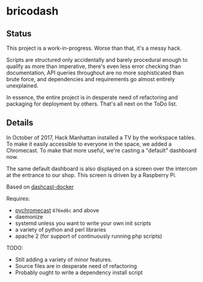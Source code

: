 # bricodash

## Status

This project is a work-in-progress. Worse than that, it's a messy hack.

Scripts are structured only accidentally and barely procedural enough to
qualify as more than imperative, there's even less error checking than
documentation, API queries throughout are no more sophisticated than
brute force, and dependencies and requirements go almost entirely
unexplained.

In essence, the entire project is in desperate need of refactoring and
packaging for deployment by others. That's all next on the ToDo list.

## Details

In October of 2017, Hack Manhattan installed a TV by the workspace tables. To
make it easily accessible to everyone in the space, we added a Chromecast. To
make that more useful, we're casting a "default" dashboard now.

The same default dashboard is also displayed on a screen over the intercom
at the entrance to our shop. This screen is driven by a Raspberry Pi.

Based on [dashcast-docker](https://github.com/madmod/dashcast-docker)

Requires:

* [pychromecast](https://github.com/balloob/pychromecast) `876ed6c` and above
* daemonize
* systemd unless you want to write your own init scripts
* a variety of python and perl libraries
* apache 2 (for support of continuously running php scripts)

TODO:

* Still adding a variety of minor features.
* Source files are in desperate need of refactoring
* Probably ought to write a dependency install script
